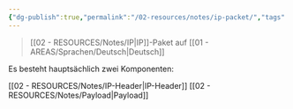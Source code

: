 ```yaml
---
{"dg-publish":true,"permalink":"/02-resources/notes/ip-packet/","tags":["netzwerk/ip","inProgress"],"noteIcon":"","updated":"2024-08-01T15:14:53.000+02:00"}
---
```


> [[02 - RESOURCES/Notes/IP\|IP]]-Paket auf [[01 - AREAS/Sprachen/Deutsch\|Deutsch]] 

Es besteht hauptsächlich zwei Komponenten:

[[02 - RESOURCES/Notes/IP-Header\|IP-Header]]
[[02 - RESOURCES/Notes/Payload\|Payload]]